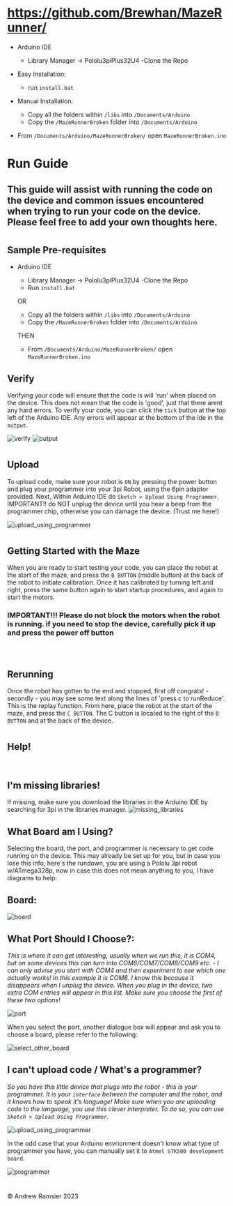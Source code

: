 # https://github.com/Brewhan/MazeRunner/
- Arduino IDE
    - Library Manager -> Pololu3piPlus32U4
-Clone the Repo

- Easy Installation:
    - run `install.bat`
    
- Manual Installation:
   - Copy all the folders within `/libs` into `/Documents/Arduino`
   - Copy the `/MazeRunnerBroken` folder into `/Documents/Arduino`
- From `/Documents/Arduino/MazeRunnerBroken/` open `MazeRunnerBroken.ino`

# Run Guide

## This guide will assist with running the code on the device and  common issues encountered when trying to run your code on the device. Please feel free to add your own thoughts here.
#
## Sample Pre-requisites
- Arduino IDE
    - Library Manager -> Pololu3piPlus32U4
-Clone the Repo
   - Run `install.bat`
 
  OR
  
   - Copy all the folders within `/libs` into `/Documents/Arduino`
   - Copy the `/MazeRunnerBroken` folder into `/Documents/Arduino`
 
  THEN
    - From `/Documents/Arduino/MazeRunnerBroken/` open `MazeRunnerBroken.ino`
## Verify
Verifying your code will ensure that the code is will 'run' when placed on the device. This does not mean that the code is 'good', just that there arent any hard errors.
To verify your code, you can click the `tick` button at the top left of the Arduino IDE. Any errors will appear at the bottom of the ide in the `output`.

![verify](./Resources/verify.PNG "verify")
![output](./Resources/output.PNG "output") 
#
## Upload
To upload code, make sure your robot is `ON` by pressing the power button and plug your programmer into your 3pi Robot, using the 6pin adaptor provided. Next, Within Arduino IDE do `Sketch > Upload Using Programmer`. IMPORTANT!! do NOT unplug the device until you hear a beep from the programmer chip, otherwise you can damage the device. (Trust me here!)

![upload_using_programmer](/Resources/upload.PNG "upload_using_programmer")
#
## Getting Started with the Maze
When you are ready to start testing your code, you can place the robot at the start of the maze, and press the `B BUTTON` (middle button) at the back of the robot to initiate calibration. Once it has calibrated by turning left and right, press the same button again to start startup procedures, and again to start the motors.
&nbsp;
### IMPORTANT!!! Please do not block the motors when the robot is running. if you need to stop the device, carefully pick it up and press the power off button
&nbsp;

#
## Rerunning 
Once the robot has gotten to the end and stopped, first off congrats! - secondly - you may see some text along the lines of 'press c to runReduce'. This is the replay function. From here, place the robot at the start of the maze, and press the  `C BUTTON`. The C button is located to the right of the `B BUTTON` and at the back of the device.
#

## Help!
&nbsp;

## I'm missing libraries!
If missing, make sure you download the libraries in the Arduino IDE by searching for 3pi in the libraries manager.
![missing_libraries](/Resources/library.PNG "missing_libraries")
&nbsp;

## What Board am I Using?
Selecting the board, the port, and programmer is necessary to get code running on the device. This may already be set up for you, but in case you lose this info, here's the rundown, you are using a Pololu 3pi robot w/ATmega328p, now in case this does not mean anything to you, I have diagrams to help:
## Board:
![board](/Resources/board_info.PNG "board")
&nbsp;

## What Port Should I Choose?:
*This is where it can get interesting, usually when we run this, it is COM4, but on some devices this can turn into COM6/COM7/COM8/COM9 etc. - I can only advise you start with COM4 and then experiment to see which one actually works! In this example it is COM8. I know this because it disappears when I unplug the device. When you plug in the device, two extra COM entries will appear in this list. Make sure you choose the first of these two options!*

![port](/Resources/port.PNG "port")

When you select the port, another dialogue box will appear and ask you to choose a board, please refer to the following:

![select_other_board](/Resources/select_other_board.PNG "select_other_board")

## I can't upload code  /  What's a programmer?

*So you have this little device that plugs into the robot - this is your programmer. It is your `interface` between the computer and the robot, and it knows how to speak it's language! Make sure when you are uploading code to the language, you use this clever interpreter. To do so, you can use `Sketch > Upload Using Programmer`.*

![upload_using_programmer](/Resources/upload.PNG "upload_using_programmer")

In the odd case that your Arduino envrionment doesn't know what type of programmer you have, you can manually set it to `Atmel STK500 development board`. 

![programmer](/Resources/programmer.PNG "programmer")

#
&copy; Andrew Ramsier 2023
